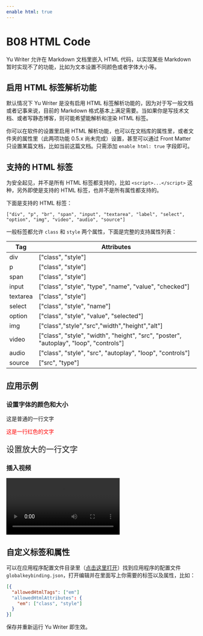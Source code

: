 ```yaml
---
enable html: true
---
```


# B08 HTML Code

Yu Writer 允许在 Markdown 文档里嵌入 HTML 代码，以实现某些 Markdown 暂时实现不了的功能，比如为文本设置不同颜色或者字体大小等。

## 启用 HTML 标签解析功能

默认情况下 Yu Writer 是没有启用 HTML 标签解析功能的，因为对于写一般文档或者记事来说，目前的 Markdown 格式基本上满足需要。当如果你是写技术文档、或者写静态博客，则可能希望能解析和渲染 HTML 标签。

你可以在软件的设置里启用 HTML 解析功能，也可以在文档库的属性里，或者文件夹的属性里（此两项功能 0.5.x 尚未完成）设置，甚至可以通过 Front Matter 只设置某篇文档，比如当前这篇文档。只需添加 `enable html: true` 字段即可。

## 支持的 HTML 标签

为安全起见，并不是所有 HTML 标签都支持的，比如 `<script>...</script>` 这种，另外即使是支持的 HTML 标签，也并不是所有属性都支持的。

下面是支持的 HTML 标签：

    ["div", "p", "br", "span", "input", "textarea", "label", "select", "option", "img", "video", "audio", "source"]

一般标签都允许 `class` 和 `style` 两个属性，下面是完整的支持属性列表：

| Tag      | Attributes |
| -------- | ---------- |
| div      |  ["class", "style"] |
| p        |  ["class", "style"] |
| span     |  ["class", "style"] |
| input    |  ["class", "style", "type", "name", "value", "checked"] |
| textarea |  ["class", "style"] |
| select   |  ["class", "style", "name"] |
| option   |  ["class", "style", "value", "selected"] |
| img      |  ["class","style","src","width","height","alt"] |
| video    |  ["class", "style", "width", "height", "src", "poster", "autoplay", "loop", "controls"] |
| audio    |  ["class", "style", "src", "autoplay", "loop", "controls"] |
| source   |  ["src", "type"] |

## 应用示例

### 设置字体的颜色和大小

这是普通的一行文字
<p style="color: red;">这是一行红色的文字</p>
<p style="font-size: 1.5em">设置放大的一行文字</p>

### 插入视频

<video src="$appres/images/example.mp4"></video>

## 自定义标签和属性

可以在应用程序配置文件目录里（[点击这里打开]($command:reveal?${runtime.paths.config})）找到应用程序的配置文件 `globalkeybinding.json`，打开编辑并在里面写上你需要的标签以及属性，比如：

```json
[{
  "allowedHtmlTags": ["em"]
  "allowedHtmlAttributes": {
    "em": ["class", "style"]
  }
}]
```

保存并重新运行 Yu Writer 即生效。

